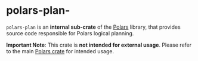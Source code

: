 # polars-plan-

`polars-plan` is an **internal sub-crate** of the [Polars](https://crates.io/crates/polars) library, that provides source code responsible for Polars logical planning.

**Important Note**: This crate is **not intended for external usage**. Please refer to the main [Polars crate](https://crates.io/crates/polars) for intended usage.
